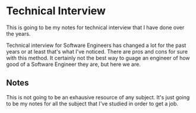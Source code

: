 # Technical Interview
This is going to be my notes for technical interview that I have done over the years.

Technical interview for Software Engineers has changed a lot for the past years or at least that's what I've noticed. There are pros and cons for sure with this method. It certainly not the best way to guage an engineer of how good of a Software Engineer they are, but here we are. 

## Notes
This is not going to be an exhausive resource of any subject. It's just going to be my notes for all the subject that I've studied in order to get a job. 